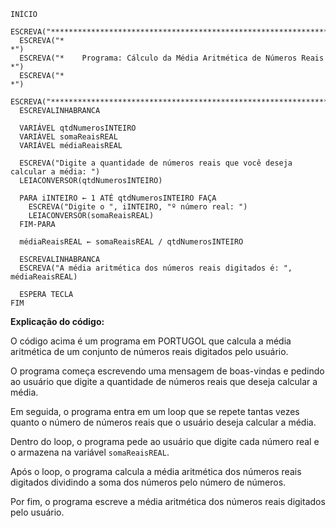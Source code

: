 ```portuguol
INÍCIO
  ESCREVA("******************************************************************")
  ESCREVA("*                                                                *")
  ESCREVA("*    Programa: Cálculo da Média Aritmética de Números Reais    *")
  ESCREVA("*                                                                *")
  ESCREVA("******************************************************************")
  ESCREVALINHABRANCA

  VARIÁVEL qtdNumerosINTEIRO
  VARIÁVEL somaReaisREAL
  VARIÁVEL médiaReaisREAL

  ESCREVA("Digite a quantidade de números reais que você deseja calcular a média: ")
  LEIACONVERSOR(qtdNumerosINTEIRO)

  PARA iINTEIRO ← 1 ATÉ qtdNumerosINTEIRO FAÇA
    ESCREVA("Digite o ", iINTEIRO, "º número real: ")
    LEIACONVERSOR(somaReaisREAL)
  FIM-PARA

  médiaReaisREAL ← somaReaisREAL / qtdNumerosINTEIRO

  ESCREVALINHABRANCA
  ESCREVA("A média aritmética dos números reais digitados é: ", médiaReaisREAL)

  ESPERA TECLA
FIM
```

**Explicação do código:**

O código acima é um programa em PORTUGOL que calcula a média aritmética de um conjunto de números reais digitados pelo usuário.

O programa começa escrevendo uma mensagem de boas-vindas e pedindo ao usuário que digite a quantidade de números reais que deseja calcular a média.

Em seguida, o programa entra em um loop que se repete tantas vezes quanto o número de números reais que o usuário deseja calcular a média.

Dentro do loop, o programa pede ao usuário que digite cada número real e o armazena na variável `somaReaisREAL`.

Após o loop, o programa calcula a média aritmética dos números reais digitados dividindo a soma dos números pelo número de números.

Por fim, o programa escreve a média aritmética dos números reais digitados pelo usuário.